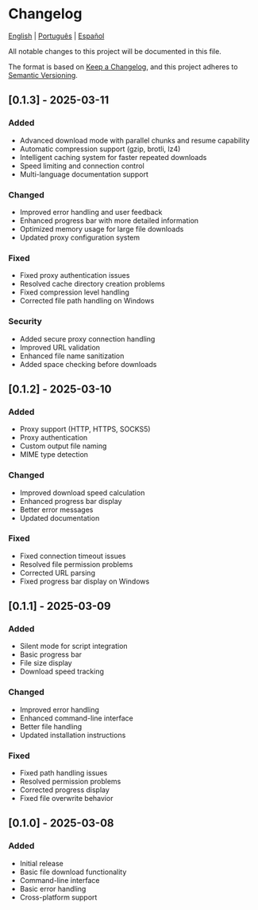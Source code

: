 # Changelog

[English](CHANGELOG.md) | [Português](translations/CHANGELOG.pt-BR.md) | [Español](translations/CHANGELOG.es.md)

All notable changes to this project will be documented in this file.

The format is based on [Keep a Changelog](https://keepachangelog.com/en/1.0.0/),
and this project adheres to [Semantic Versioning](https://semver.org/spec/v2.0.0.html).

## [0.1.3] - 2025-03-11

### Added
- Advanced download mode with parallel chunks and resume capability
- Automatic compression support (gzip, brotli, lz4)
- Intelligent caching system for faster repeated downloads
- Speed limiting and connection control
- Multi-language documentation support

### Changed
- Improved error handling and user feedback
- Enhanced progress bar with more detailed information
- Optimized memory usage for large file downloads
- Updated proxy configuration system

### Fixed
- Fixed proxy authentication issues
- Resolved cache directory creation problems
- Fixed compression level handling
- Corrected file path handling on Windows

### Security
- Added secure proxy connection handling
- Improved URL validation
- Enhanced file name sanitization
- Added space checking before downloads

## [0.1.2] - 2025-03-10

### Added
- Proxy support (HTTP, HTTPS, SOCKS5)
- Proxy authentication
- Custom output file naming
- MIME type detection

### Changed
- Improved download speed calculation
- Enhanced progress bar display
- Better error messages
- Updated documentation

### Fixed
- Fixed connection timeout issues
- Resolved file permission problems
- Corrected URL parsing
- Fixed progress bar display on Windows

## [0.1.1] - 2025-03-09

### Added
- Silent mode for script integration
- Basic progress bar
- File size display
- Download speed tracking

### Changed
- Improved error handling
- Enhanced command-line interface
- Better file handling
- Updated installation instructions

### Fixed
- Fixed path handling issues
- Resolved permission problems
- Corrected progress display
- Fixed file overwrite behavior

## [0.1.0] - 2025-03-08

### Added
- Initial release
- Basic file download functionality
- Command-line interface
- Basic error handling
- Cross-platform support